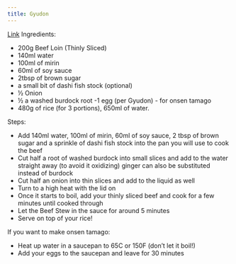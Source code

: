 ```yaml
---
title: Gyudon
---
```


[Link](https://www.youtube.com/watch?v=BVgf5GOcCsQ)
Ingredients:
- 200g Beef Loin (Thinly Sliced)
- 140ml water
- 100ml of mirin
- 60ml of soy sauce
- 2tbsp of brown sugar
- a small bit of dashi fish stock (optional)
- ½ Onion
- ½ a washed burdock root
-1 egg (per Gyudon) - for onsen tamago
- 480g of rice (for 3 portions), 650ml of water.

Steps:
- Add 140ml water, 100ml of mirin, 60ml of soy sauce, 2 tbsp of brown sugar and a sprinkle of dashi fish stock into the pan you will use to cook the beef
- Cut half a root of washed burdock into small slices and add to the water straight away (to avoid it oxidizing) ginger can also be substituted instead of burdock
- Cut half an onion into thin slices and add to the liquid as well
- Turn to a high heat with the lid on
- Once it starts to boil, add your thinly sliced beef and cook for a few minutes until cooked through
- Let the Beef Stew in the sauce for around 5 minutes
- Serve on top of your rice!

If you want to make onsen tamago:
- Heat up water in a saucepan to 65C or 150F (don’t let it boil!)
- Add your eggs to the saucepan and leave for 30 minutes
